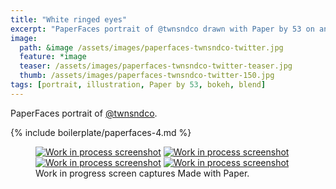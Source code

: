 ```yaml
---
title: "White ringed eyes"
excerpt: "PaperFaces portrait of @twnsndco drawn with Paper by 53 on an iPad."
image: 
  path: &image /assets/images/paperfaces-twnsndco-twitter.jpg 
  feature: *image
  teaser: /assets/images/paperfaces-twnsndco-twitter-teaser.jpg
  thumb: /assets/images/paperfaces-twnsndco-twitter-150.jpg
tags: [portrait, illustration, Paper by 53, bokeh, blend]
---
```


PaperFaces portrait of [@twnsndco](http://twitter.com/twnsndco).

{% include boilerplate/paperfaces-4.md %}

<figure class="third">
  <a href="{{ site.url }}/assets/images/paperfaces-twnsndco-process-1-lg.jpg"><img src="{{ site.url }}/assets/images/paperfaces-twnsndco-process-1-600.jpg" alt="Work in process screenshot"></a>
  <a href="{{ site.url }}/assets/images/paperfaces-twnsndco-process-2-lg.jpg"><img src="{{ site.url }}/assets/images/paperfaces-twnsndco-process-2-600.jpg" alt="Work in process screenshot"></a>
  <a href="{{ site.url }}/assets/images/paperfaces-twnsndco-process-3-lg.jpg"><img src="{{ site.url }}/assets/images/paperfaces-twnsndco-process-3-600.jpg" alt="Work in process screenshot"></a>
  <a href="{{ site.url }}/assets/images/paperfaces-twnsndco-process-4-lg.jpg"><img src="{{ site.url }}/assets/images/paperfaces-twnsndco-process-4-600.jpg" alt="Work in process screenshot"></a>
  <figcaption>Work in progress screen captures Made with Paper.</figcaption>
</figure>
